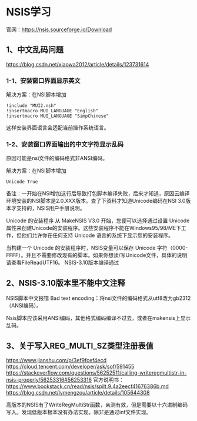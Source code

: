 # NSIS学习
官网：https://nsis.sourceforge.io/Download

## 1、中文乱码问题
https://blog.csdn.net/xiaowa2012/article/details/123731614

### 1-1、安装窗口界面显示英文
解决方案：在NSI脚本增加
```
!include "MUI2.nsh"
!insertmacro MUI_LANGUAGE "English"
!insertmacro MUI_LANGUAGE "SimpChinese"
```
这样安装界面语言会适配当前操作系统语言。

### 1-2、安装窗口界面输出的中文字符显示乱码
原因可能是nsi文件的编码格式非ANSI编码。

解决方案：在NSI脚本增加
```
Unicode True
```
备注：一开始在NSI增加这行后导致打包脚本编译失败，后来才知道，原因云编译环境安装的NSI脚本是2.0.XXX版本。查了下资料才知道Unicode编码在NSI 3.0版本才支持的，NSIS用户手册说明。

Unicode 的安装程序
从 MakeNSIS V3.0 开始，您便可以选择通过设置 Unicode 属性来创建Unicode的安装程序。这些安装程序不能在Windows95/98/ME下工作，但他们允许你在任何支持 Unicode 语言的系统下显示您的安装程序。

当构建一个 Unicode 的安装程序时，NSIS变量可以保存 Unicode 字符（0000-FFFF）。并且不需要修改现有的脚本。如果你想读/写Unicode文件，具体的说明请查看FileReadUTF16。
NSIS-3.10版本编译通过

## 2、NSIS-3.10版本里不能中文注释
NSIS脚本中文报错 Bad text encoding：将nsi文件的编码格式从utf8改为gb2312（ANSI编码）。

Nsis脚本应该采用ANSI编码，其他格式编码编译不过去，或者在makensis上显示乱码。

## 3、关于写入REG_MULTI_SZ类型注册表值
https://www.jianshu.com/p/3ef9fcef4ecd
https://cloud.tencent.com/developer/ask/sof/591455
https://stackoverflow.com/questions/56252511/calling-writeregmultistr-in-nsis-properly/56253316#56253316
官方说明书：https://www.bookstack.cn/read/nsis/spilt.9.4a2eecf41676386b.md
https://blog.csdn.net/lvmengzou/article/details/105644308

高版本的NSIS有了WriteRegMultiStr函数，亲测有效，但是需要以十六进制编码写入。发现低版本根本没有办法实现，除非是通过inf文件实现。


